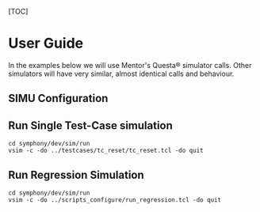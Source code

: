 

[TOC]

# User Guide 

In the examples below we will use Mentor's Questa&reg; simulator calls. Other simulators will have very similar, almost identical calls and behaviour.

## SIMU Configuration



## Run Single Test-Case simulation



```
cd symphony/dev/sim/run
vsim -c -do ../testcases/tc_reset/tc_reset.tcl -do quit
```

## Run Regression Simulation



```
cd symphony/dev/sim/run
vsim -c -do ../scripts_configure/run_regression.tcl -do quit
```
